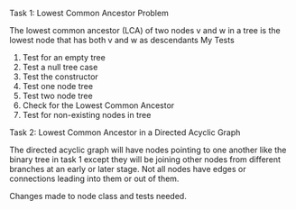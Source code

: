 Task 1: Lowest Common Ancestor Problem

The lowest common ancestor (LCA) of two nodes v and w in a tree is the lowest node that has both v and w as descendants
My Tests
1.	Test for an empty tree
2.	Test a null tree case
3.	Test the constructor
4.	Test one node tree
5.	Test two node tree 
6.	Check for the Lowest Common Ancestor
7.	Test for non-existing nodes in tree

Task 2: Lowest Common Ancestor in a Directed Acyclic Graph

The directed acyclic graph will have nodes pointing to one another like the binary tree in task 1 except they will be joining other nodes from different branches at an early or later stage. Not all nodes have edges or connections leading into them or out of them.

Changes made to node class and tests needed. 

